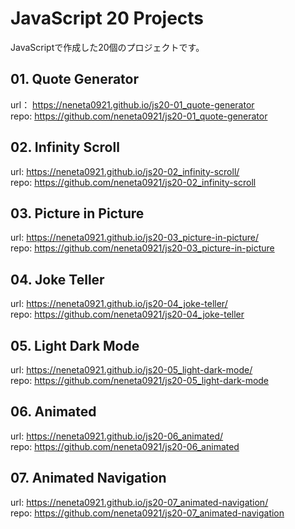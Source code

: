 # JavaScript 20 Projects
JavaScriptで作成した20個のプロジェクトです。

## 01. Quote Generator
url： https://neneta0921.github.io/js20-01_quote-generator <br>
repo: https://github.com/neneta0921/js20-01_quote-generator

## 02. Infinity Scroll
url: https://neneta0921.github.io/js20-02_infinity-scroll/ <br>
repo: https://github.com/neneta0921/js20-02_infinity-scroll

## 03. Picture in Picture
url: https://neneta0921.github.io/js20-03_picture-in-picture/ <br>
repo: https://github.com/neneta0921/js20-03_picture-in-picture

## 04. Joke Teller
url: https://neneta0921.github.io/js20-04_joke-teller/ <br>
repo: https://github.com/neneta0921/js20-04_joke-teller

## 05. Light Dark Mode
url: https://neneta0921.github.io/js20-05_light-dark-mode/ <br>
repo: https://github.com/neneta0921/js20-05_light-dark-mode

## 06. Animated
url: https://neneta0921.github.io/js20-06_animated/ <br>
repo: https://github.com/neneta0921/js20-06_animated

## 07. Animated Navigation
url: https://neneta0921.github.io/js20-07_animated-navigation/ <br>
repo: https://github.com/neneta0921/js20-07_animated-navigation

